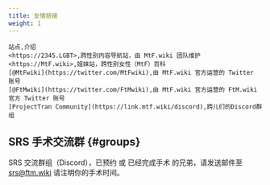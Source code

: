 ```yaml
---
title: 友情链接
weight: 1
---
```


```csv
站点,介绍
<https://2345.LGBT>,跨性别内容导航站，由 MtF.wiki 团队维护
<https://MtF.wiki>,姐妹站，跨性别女性（MtF）百科
[@MtFwiki](https://twitter.com/MtFwiki),由 MtF.wiki 官方运营的 Twitter 账号
[@FtMwiki](https://twitter.com/FtMwiki),由 MtF.wiki 官方运营的 FtM.wiki 官方 Twitter 账号
[ProjectTran Community](https://link.mtf.wiki/discord),跨儿们的Discord群组
```

## SRS 手术交流群 {#groups}

SRS 交流群组（Discord），已预约 或 已经完成手术 的兄弟，请发送邮件至 <srs@ftm.wiki> 请注明你的手术时间。
